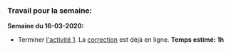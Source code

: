 ### Travail pour la semaine:

**Semaine du 16-03-2020:**

- Terminer [l'activité 1](https://github.com/YannBouyeron/SVT2/blob/master/Corps%20humain%20et%20santé/A1%20Phénotypes%20sexuels.md). La [correction]() est déjà en ligne. **Temps estimé: 1h**




